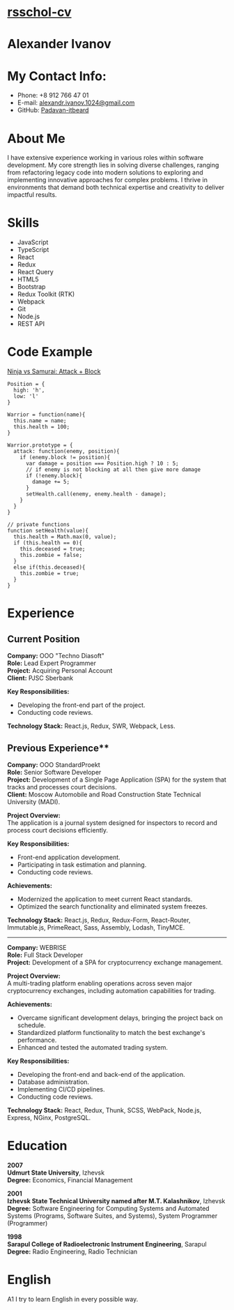 # [rsschol-cv](https://github.com/Padavan-itbeard/rsschool-cv/cv)

# Alexander Ivanov
# My Contact Info:
- Phone: +8 912 766 47 01
- E-mail: [alexandr.ivanov.1024@gmail.com](alexandr.ivanov.1024@gmail.com)
- GitHub: [Padavan-itbeard](https://github.com/Padavan-itbeard)
# About Me
I have extensive experience working in various roles within software development. My core strength lies in solving diverse challenges, ranging from refactoring legacy code into modern solutions to exploring and implementing innovative approaches for complex problems. I thrive in environments that demand both technical expertise and creativity to deliver impactful results.  


# Skills
- JavaScript
- TypeScript  
- React  
- Redux  
- React Query  
- HTML5  
- Bootstrap 
- Redux Toolkit (RTK)  
- Webpack  
- Git  
- Node.js  
- REST API 
# Code Example
[Ninja vs Samurai: Attack + Block](https://www.codewars.com/kata/517b2bcf8557c200b8000015)
```
Position = {
  high: 'h',
  low: 'l'
}

Warrior = function(name){
  this.name = name;  
  this.health = 100;
}

Warrior.prototype = {
  attack: function(enemy, position){
    if (enemy.block != position){
      var damage = position === Position.high ? 10 : 5;
      // if enemy is not blocking at all then give more damage
      if (!enemy.block){
        damage += 5;
      }
      setHealth.call(enemy, enemy.health - damage);   
    }
  }
}

// private functions
function setHealth(value){
  this.health = Math.max(0, value);
  if (this.health == 0){
    this.deceased = true;
    this.zombie = false;
  }
  else if(this.deceased){
    this.zombie = true;
  }
}
```
# Experience
## Current Position
**Company:** OOO "Techno Diasoft"  
**Role:** Lead Expert Programmer  
**Project:** Acquiring Personal Account  
**Client:** PJSC Sberbank  

**Key Responsibilities:**  
- Developing the front-end part of the project.  
- Conducting code reviews.  

**Technology Stack:** React.js, Redux, SWR, Webpack, Less.  
## Previous Experience**  

**Company:** OOO StandardProekt  
**Role:** Senior Software Developer  
**Project:** Development of a Single Page Application (SPA) for the system that tracks and processes court decisions.  
**Client:** Moscow Automobile and Road Construction State Technical University (MADI).  

**Project Overview:**  
The application is a journal system designed for inspectors to record and process court decisions efficiently.  

**Key Responsibilities:**  
- Front-end application development.  
- Participating in task estimation and planning.  
- Conducting code reviews.  

**Achievements:**  
- Modernized the application to meet current React standards.  
- Optimized the search functionality and eliminated system freezes.  

**Technology Stack:** React.js, Redux, Redux-Form, React-Router, Immutable.js, PrimeReact, Sass, Assembly, Lodash, TinyMCE.  

---

**Company:** WEBRISE  
**Role:** Full Stack Developer  
**Project:** Development of a SPA for cryptocurrency exchange management.  

**Project Overview:**  
A multi-trading platform enabling operations across seven major cryptocurrency exchanges, including automation capabilities for trading.  

**Achievements:**  
- Overcame significant development delays, bringing the project back on schedule.  
- Standardized platform functionality to match the best exchange's performance.  
- Enhanced and tested the automated trading system.  

**Key Responsibilities:**  
- Developing the front-end and back-end of the application.  
- Database administration.  
- Implementing CI/CD pipelines.  
- Conducting code reviews.  

**Technology Stack:** React, Redux, Thunk, SCSS, WebPack, Node.js, Express, NGinx, PostgreSQL.  

# Education
**2007**  
**Udmurt State University**, Izhevsk  
**Degree:** Economics, Financial Management  

**2001**  
**Izhevsk State Technical University named after M.T. Kalashnikov**, Izhevsk  
**Degree:** Software Engineering for Computing Systems and Automated Systems (Programs, Software Suites, and Systems), System Programmer (Programmer)  

**1998**  
**Sarapul College of Radioelectronic Instrument Engineering**, Sarapul  
**Degree:** Radio Engineering, Radio Technician  
# English
A1 I try to learn English in every possible way.





